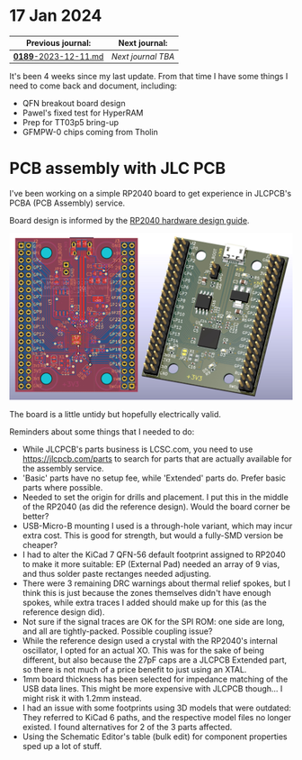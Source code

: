 # 17 Jan 2024

| Previous journal: | Next journal: |
|-|-|
| [**0189**-2023-12-11.md](./0189-2023-12-11.md) | *Next journal TBA* |

It's been 4 weeks since my last update. From that time I have some things I need to come back and document, including:
*   QFN breakout board design
*   Pawel's fixed test for HyperRAM
*   Prep for TT03p5 bring-up
*   GFMPW-0 chips coming from Tholin

# PCB assembly with JLC PCB

I've been working on a simple RP2040 board to get experience in JLCPCB's PCBA (PCB Assembly) service.

Board design is informed by the [RP2040 hardware design guide](https://datasheets.raspberrypi.com/rp2040/hardware-design-with-rp2040.pdf).

![RP2040 assembled PCB design/render](./i/0190-rp2040-pcb.jpg)

The board is a little untidy but hopefully electrically valid.

Reminders about some things that I needed to do:
*   While JLCPCB's parts business is LCSC.com, you need to use https://jlcpcb.com/parts to search for parts that are actually available for the assembly service.
*   'Basic' parts have no setup fee, while 'Extended' parts do. Prefer basic parts where possible.
*   Needed to set the origin for drills and placement. I put this in the middle of the RP2040 (as did the reference design). Would the board corner be better?
*   USB-Micro-B mounting I used is a through-hole variant, which may incur extra cost. This is good for strength, but would a fully-SMD version be cheaper?
*   I had to alter the KiCad 7 QFN-56 default footprint assigned to RP2040 to make it more suitable: EP (External Pad) needed an array of 9 vias, and thus solder paste rectanges needed adjusting.
*   There were 3 remaining DRC warnings about thermal relief spokes, but I think this is just because the zones themselves didn't have enough spokes, while extra traces I added should make up for this (as the reference design did).
*   Not sure if the signal traces are OK for the SPI ROM: one side are long, and all are tightly-packed. Possible coupling issue?
*   While the reference design used a crystal with the RP2040's internal oscillator, I opted for an actual XO. This was for the sake of being different, but also because the 27pF caps are a JLCPCB Extended part, so there is not much of a price benefit to just using an XTAL.
*   1mm board thickness has been selected for impedance matching of the USB data lines. This might be more expensive with JLCPCB though... I might risk it with 1.2mm instead.
*   I had an issue with some footprints using 3D models that were outdated: They referred to KiCad 6 paths, and the respective model files no longer existed. I found alternatives for 2 of the 3 parts affected.
*   Using the Schematic Editor's table (bulk edit) for component properties sped up a lot of stuff.

